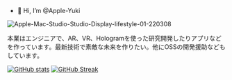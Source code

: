 - 👋 Hi, I’m @Apple-Yuki

![Apple-Mac-Studio-Studio-Display-lifestyle-01-220308](https://user-images.githubusercontent.com/91584669/158056780-63914438-33db-442c-9303-9431e4fdac85.png)


本業はエンジニアで、AR、VR、Hologramを使った研究開発したりアプリなどを作っています。最新技術で素敵な未来を作りたい。他にOSSの開発援助などもしています。

<!---
Apple-Yuki/Apple-Yuki is a ✨ special ✨ repository because its `README.md` (this file) appears on your GitHub profile.
You can click the Preview link to take a look at your changes.
--->

[![GitHub stats](https://github-readme-stats.vercel.app/api?username=Apple-Yuki&show_icons=true&title_color=48b0d5&icon_color=48b0d5#gh-light-mode-only)](https://github.com/anuraghazra/github-readme-stats)
[![GitHub Streak](https://github-readme-streak-stats.herokuapp.com?user=Apple-Yuki&date_format=%5BY%2F%5Dn%2Fj&ring=48b0d5&fire=48b0d5&currStreakLabel=48b0d5&currStreakNum=48b0d5)](https://git.io/streak-stats)
